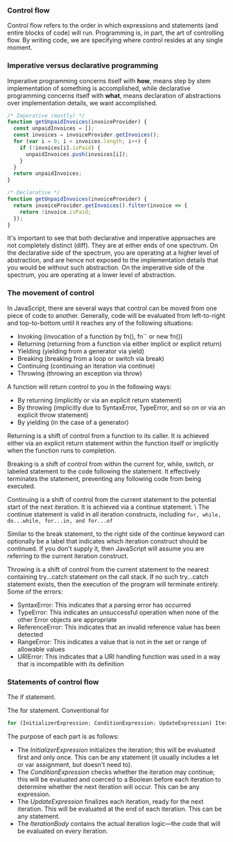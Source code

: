 ### Control flow

Control flow refers to the order in which expressions and statements (and entire blocks of code) will run. Programming
is, in part, the art of controlling flow. By writing code, we are specifying where control resides at any single moment.

### Imperative versus declarative programming

Imperative programming concerns itself with **how**, means step by stem implementation of something is accomplished,
while declarative programming concerns itself with **what**, means declaration of abstractions over implementation
details, we want accomplished.

```js
/* Imperative (mostly) */
function getUnpaidInvoices(invoiceProvider) {
  const unpaidInvoices = [];
  const invoices = invoiceProvider.getInvoices();
  for (var i = 0; i < invoices.length; i++) {
    if (!invoices[i].isPaid) {
      unpaidInvoices.push(invoices[i]);
    }
  }
  return unpaidInvoices;
}

/* Declarative */
function getUnpaidInvoices(invoiceProvider) {
  return invoiceProvider.getInvoices().filter(invoice => {
    return !invoice.isPaid;
  });
}
```
It's important to see that both declarative and imperative approaches are not completely distinct (diff).
They are at either ends of one spectrum. On the declarative side of the spectrum, you are operating at a higher
level of abstraction, and are hence not exposed to the implementation details that you would be without such
abstraction. On the imperative side of the spectrum, you are operating at a lower level of abstraction.

### The movement of control
In JavaScript, there are several ways that control can be moved from one piece of code to another.
Generally, code will be evaluated from left-to-right and top-to-bottom until it reaches any of the following situations:
- Invoking (invocation of a function by fn(), fn`` or new fn())
- Returning (returning from a function via either implicit or explicit return)
- Yielding (yielding from a generator via yield)
- Breaking (breaking from a loop or switch via break)
- Continuing (continuing an iteration via continue)
- Throwing (throwing an exception via throw)

A function will return control to you in the following ways: 
 - By returning (implicitly or via an explicit return statement)
 - By throwing (implicitly due to SyntaxError, TypeError, and so on or via an explicit throw statement)
 - By yielding (in the case of a generator)

Returning is a shift of control from a function to its caller. It is achieved either via an explicit return statement
within the function itself or implicitly when the function runs to completion.

Breaking is a shift of control from within the current for, while, switch, or labeled statement to the code following
the statement. It effectively terminates the statement, preventing any following code from being executed.

Continuing is a shift of control from the current statement to the potential start of the next iteration. It is
achieved via a continue statement. \ 
The continue statement is valid in all iteration constructs, including `for, while, do...while, for...in, and for...of`

Similar to the break statement, to the right side of the continue keyword can optionally be a label that indicates which
iteration construct should be continued. If you don't supply it, then JavaScript will assume you are referring to the
current iteration construct.

Throwing is a shift of control from the current statement to the nearest containing try...catch statement on the call
stack. If no such try...catch statement exists, then the execution of the program will terminate entirely. \
Some of the errors:
 - SyntaxError: This indicates that a parsing error has occurred
 - TypeError: This indicates an unsuccessful operation when none of the other Error objects are appropriate
 - ReferenceError: This indicates that an invalid reference value has been detected
 - RangeError: This indicates a value that is not in the set or range of allowable values
 - URIError: This indicates that a URI handling function was used in a way that is incompatible with its definition
 
### Statements of control flow

The if statement.

The for statement.
Conventional for
```js
for (InitializerExpression; ConditionExpression; UpdateExpression) IterationBody
```
The purpose of each part is as follows:
* The *InitializerExpression* initializes the iteration; this will be evaluated first and only once. 
This can be any statement (it usually includes a let or var assignment, but doesn't need to).
* The *ConditionExpression* checks whether the iteration may continue; this will be evaluated and coerced to a Boolean
before each iteration to determine whether the next iteration will occur. This can be any expression.
* The *UpdateExpression* finalizes each iteration, ready for the next iteration. This will be evaluated at the end of
each iteration. This can be any statement.
* The *IterationBody* contains the actual iteration logic—the code that will be evaluated on every iteration.
